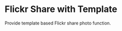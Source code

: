 Flickr Share with Template
==========================

Provide template based Flickr share photo function.
